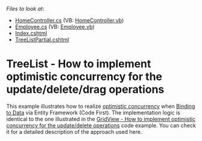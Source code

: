 <!-- default file list -->
*Files to look at*:

* [HomeController.cs](./CS/Controllers/HomeController.cs) (VB: [HomeController.vb](./VB/Controllers/HomeController.vb))
* [Employee.cs](./CS/Models/Employee.cs) (VB: [Employee.vb](./VB/Models/Employee.vb))
* [Index.cshtml](./CS/Views/Home/Index.cshtml)
* [TreeListPartial.cshtml](./CS/Views/Home/TreeListPartial.cshtml)
<!-- default file list end -->
# TreeList - How to implement optimistic concurrency for the update/delete/drag operations


<p>This example illustrates how to realize <a href="http://en.wikipedia.org/wiki/Optimistic_concurrency_control"><u>optimistic concurrency</u></a> when <a href="http://documentation.devexpress.com/#AspNet/CustomDocument16238"><u>Binding to Data</u></a> via Entity Framework (Code First). The implementation logic is identical to the one illustrated in the <a href="https://www.devexpress.com/Support/Center/p/E5125">GridView - How to implement optimistic concurrency for the update/delete operations</a> code example. You can check it for a detailed description of the approach used here.</p>

<br/>


